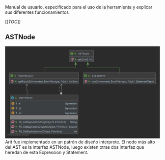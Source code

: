 Manual de usuario, especificado para el uso de la herramienta y explicar sus diferentes funcionamientos 

[[_TOC_]]

## ASTNode
![Estructura](.resources/AST.png)  
Arit fue implementado en un patrón de diseño interprete. El nodo más alto del AST es la interfaz ASTNode, luego existen otras dos interfaz que heredan de esta Expression y Statement.
